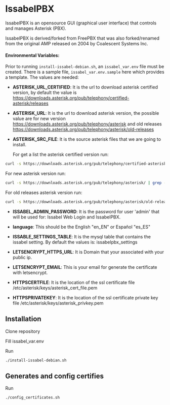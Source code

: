 IssabelPBX
==========

IssabelPBX is an opensource GUI (graphical user interface) that controls and manages Asterisk (PBX). 

IssabelPBX is derived/forked from FreePBX that was also forked/renamed from the original AMP released
on 2004 by Coalescent Systems Inc.

#### Environmental Variables:
Prior to running `install-issabel-debian.sh`, an `issabel_var.env` file must be created.  There is
a sample file, `issabel_var.env.sample` here which provides a template. The values are needed:

- **ASTERISK_URL_CERTIFIED**: It is the url to download asterisk certified version, by default the value
is https://downloads.asterisk.org/pub/telephony/certified-asterisk/releases

- **ASTERISK_URL**: It is the url to download asterisk version, the possible value are
for new version https://downloads.asterisk.org/pub/telephony/asterisk and old releases 
https://downloads.asterisk.org/pub/telephony/asterisk/old-releases

- **ASTERISK_SRC_FILE**: It is the source asterisk files that we are going to install.

  For get a list the asterisk certified version run:
```sh
curl -s https://downloads.asterisk.org/pub/telephony/certified-asterisk/releases/ | grep -Po '">\K.+.tar.gz' | grep -v "patch"`
```

  For new asterisk version run:
```sh
curl -s https://downloads.asterisk.org/pub/telephony/asterisk/ | grep -Po '">\K.+.tar.gz' | grep -v "patch"`
```

  For old releases asterisk version run:

```sh
curl -s https://downloads.asterisk.org/pub/telephony/asterisk/old-releases/ | grep -Po '">\K.+.tar.gz' | grep -Pv "patch|addons|sounds"
```

- **ISSABEL_ADMIN_PASSWORD**: It is the password for user 'admin' that will 
be used for: Issabel Web Login and IssabelPBX.

- **language**: This should be the English "en_EN" or Español "es_ES" 

- **ISSABLE_SETTINGS_TABLE**: It is the mysql table that contains the issabel setting. 
By default the values is: issabelpbx_settings

- **LETSENCRYPT_HTTPS_URL**: It is Domain that your associated with your public ip.

- **LETSENCRYPT_EMAIL**: This is your email for generate the certificate with 
letsencrypt.

- **HTTPSCERTFILE**: It is the location of the ssl certificate file
/etc/asterisk/keys/asterisk_cert_file.pem

- **HTTPSPRIVATEKEY**: It is the location of the ssl certificate private key file
/etc/asterisk/keys/asterisk_privkey.pem

Installation
------------

Clone repository

Fill issabel_var.env

Run
```sh
./install-issabel-debian.sh
```

Generates and config certifies
------------------------------ 

Run
```sh
./config_certificates.sh
```
